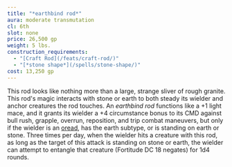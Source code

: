 ```yaml
---
title: "*earthbind rod*"
aura: moderate transmutation
cl: 6th
slot: none
price: 26,500 gp
weight: 5 lbs.
construction_requirements:
  - "[Craft Rod](/feats/craft-rod/)"
  - "[*stone shape*](/spells/stone-shape/)"
cost: 13,250 gp
---
```


This rod looks like nothing more than a large, strange sliver of rough granite. This rod's magic interacts with stone or earth to both steady its wielder and anchor creatures the rod touches. An *earthbind rod* functions like a +1 light mace, and it grants its wielder a +4 circumstance bonus to its CMD against bull rush, grapple, overrun, reposition, and trip combat maneuvers, but only if the wielder is an [oread](/races/oreads/), has the earth subtype, or is standing on earth or stone. Three times per day, when the wielder hits a creature with this rod, as long as the target of this attack is standing on stone or earth, the wielder can attempt to entangle that creature (Fortitude DC 18 negates) for 1d4 rounds.


